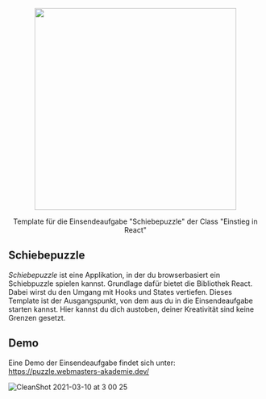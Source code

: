 <p align="center"><a href="https://www.webmasters-fernakademie.de"><img src="https://www.webmasters-fernakademie.de/images/wfa_img/logo-wfa.png?1571290125" width="400"></a></p>
<p align="center">
Template für die Einsendeaufgabe "Schiebepuzzle" der Class "Einstieg in React"
</p>

## Schiebepuzzle
*Schiebepuzzle* ist eine Applikation, in der du browserbasiert ein Schiebpuzzle spielen kannst. Grundlage dafür bietet die Bibliothek React. Dabei wirst du den Umgang mit Hooks und States vertiefen. Dieses Template ist der Ausgangspunkt, von dem aus du in die Einsendeaufgabe starten kannst. Hier kannst du dich austoben, deiner Kreativität sind keine Grenzen gesetzt.

## Demo

Eine Demo der Einsendeaufgabe findet sich unter: <a href="https://puzzle.webmasters-akademie.dev/">https://puzzle.webmasters-akademie.dev/</a>

![CleanShot 2021-03-10 at 3 00 25](https://user-images.githubusercontent.com/42392570/110640780-84ac2200-81b1-11eb-816d-dfe63b937f91.gif)
